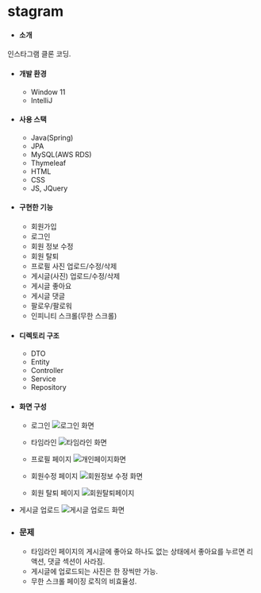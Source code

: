# stagram
+ #### 소개
인스타그램 클론 코딩.

+ #### 개발 환경
  + Window 11 
  + IntelliJ

+ #### 사용 스택
  + Java(Spring)
  + JPA
  + MySQL(AWS RDS)
  + Thymeleaf
  + HTML
  + CSS
  + JS, JQuery

+ #### 구현한 기능
  + 회원가입
  + 로그인
  + 회원 정보 수정
  + 회원 탈퇴
  + 프로필 사진 업로드/수정/삭제
  + 게시글(사진) 업로드/수정/삭제
  + 게시글 좋아요
  + 게시글 댓글
  + 팔로우/팔로워
  + 인피니티 스크롤(무한 스크롤)

+ #### 디렉토리 구조
  + DTO
  + Entity
  + Controller
  + Service
  + Repository
  
+ #### 화면 구성
   + 로그인
  ![로그인 화면](https://user-images.githubusercontent.com/91775452/227707909-3d5b53b3-c351-4349-b629-d9e5d6b4d317.png)
  
  + 타임라인
  ![타임라인 화면](https://user-images.githubusercontent.com/91775452/227707974-d48d9a6d-703e-475d-879c-95ab44db873b.png)
  
  + 프로필 페이지
  ![개인페이지화면](https://user-images.githubusercontent.com/91775452/227708008-a0121f0c-c973-4c76-8a6b-b921885647aa.png)
  
  + 회원수정 페이지
  ![회원정보 수정 화면](https://user-images.githubusercontent.com/91775452/227708105-92794ac8-cd82-4a59-9a7a-85acdee76f2b.png)

  + 회원 탈퇴 페이지
 ![회원탈퇴페이지](https://user-images.githubusercontent.com/91775452/227708108-aa02602e-6bd6-4cf9-8044-ef10697dfa11.png)
 
 + 게시글 업로드
 ![게시글 업로드 화면](https://user-images.githubusercontent.com/91775452/227708358-2f30c69c-6c0d-4876-a7ae-ff6835c47a55.png)


+ ### 문제
  + 타임라인 페이지의 게시글에 좋아요 하나도 없는 상태에서 좋아요를 누르면 리액션, 댓글 섹션이 사라짐.
  + 게시글에 업로드되는 사진은 한 장씩만 가능.
  + 무한 스크롤 페이징 로직의 비효율성.

